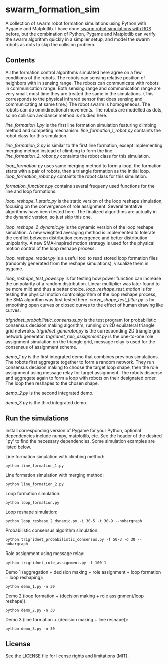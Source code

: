 # swarm_formation_sim
A collection of swarm robot formation simulations using Python with Pygame and Matplotlib. I have done [swarm robot simulations with ROS](https://github.com/yangliu28/swarm_robot_ros_sim.git) before, but the combination of Python, Pygame and Matplotlib can verify the swarm algorithm quickly in a simplier setup, and model the swarm robots as dots to skip the collision problem.

## Contents
All the formation control algorithms simulated here agree on a few conditions of the robots. The robots can sensing relative position of neighbors with in sensing range. The robots can communicate with robots in communication range. Both sensing range and communication range are very small, most time they are treated the same in the simulations. (This corresponds to the physical infrared sensor that does sensing and communicating at same time.) The robot swarm is homogeneous. The robots can do omnidirectional movements. The robots are modelled as dots, so no collision avoidance method is studied here.

*line_formation_1.py* is the first line formation simulation featuring climbing method and competing mechanism. *line_formation_1_robot.py* containts the robot class for this simulation.

*line_formation_2.py* is similar to the first line formation, except implementing merging method instead of climbing to form the line. *line_formation_2_robot.py* containts the robot class for this simulation.

*loop_formation.py* uses same merging method to form a loop, the formation starts with a pair of robots, then a triangle formation as the initial loop. *loop_formation_robot.py* containts the robot class for this simulation.

*formation_functions.py* contains several frequeny used functions for the line and loop formations.

*loop_reshape_1_static.py* is the static version of the loop reshape simulation, focusing on the convergence of role assignment. Several tentative algorithms have been tested here. The finalized algorithms are actually in the dynamic version, so just skip this one.

*loop_reshape_2_dynamic.py* is the dynamic version of the loop reshape simulation. A new weighted averaging method is implemented to tolerate the conflict between distribution convergence and better distribution unipolarity. A new SMA-inspired motion strategy is used for the physical motion control of the loop reshape process.

*loop_reshape_reader.py* is a useful tool to read stored loop formation files (randomly generated from the reshape simulations), visualize them in pygame.

*loop_reshape_test_power.py* is for testing how power function can increase the unipolarity of a random distribution. Linear multiplier was later found to be more mild and thus a better choice. *loop_reshape_test_motion* is for testing the physical motion controlalgorithm of the loop reshape process, the SMA algorithm was first tested here. *curve_shape_test_filter.py* is for smoothing open curves or closed curves to the effect of human drawing like curves.

*trigridnet_probabilistic_consensus.py* is the test program for probabilistic consensus decision making algorithm, running on 2D equilateral triangle grid netwroks. *trigridnet_generator.py* is the corresponding 2D triangle grid network generator. *trigridnet_role_assignment.py* is the one-to-one role assignment simulation on the triangle grid, message relay is used for the consensus of assignment scheme.

*demo_1.py* is the first integrated demo that combines previous simulations. The robots first aggregate together to form a random network. They run consensus decision making to choose the target loop shape, then the role assignment using message relay for target assignment. The robots disperse and aggregate again to form a loop with robots on their designated order. The loop then reshapes to the chosen shape.

*demo_2.py* is the second integrated demo.

*demo_3.py* is the third integrated demo.

## Run the simulations
Install corresponding version of Pygame for your Python, optional dependencies include numpy, matplotlib, etc. See the header of the desired '.py' to find the necessary dependencies. Some simulation examples are listed below.

Line formation simulation with climbing method:

`python line_formation_1.py`

Line formation simulation with merging method:

`python line_formation_2.py`

Loop formation simulation:

`python loop_formation.py`

Loop reshape simulation:

`python loop_reshape_2_dynamic.py -i 30-5 -t 30-9 --nobargraph`

Probabilistic consensus algorithm simulation:

`python trigridnet_probabilistic_consensus.py -f 50-3 -d 30 --nobargraph`

Role assignment using message relay:

`python trigridnet_role_assignment.py -f 100-1`

Demo 1 (aggregation + decision making + role assignment + loop formation + loop reshaping):

`python demo_1.py -n 30`

Demo 2 (loop formation + (decision making + role assignment/loop reshape)):

`python demo_2.py -n 30`

Demo 3 (line formation + (decision making + line reshape)):

`python demo_3.py -n 30`

## License
See the [LICENSE](LICENSE.md) file for license rights and limitations (MIT).


